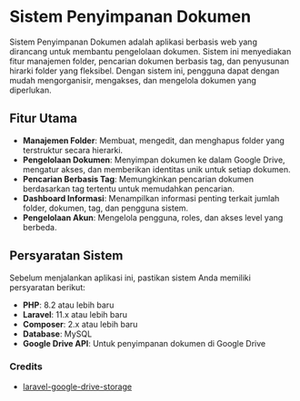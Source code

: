 # **Sistem Penyimpanan Dokumen**

Sistem Penyimpanan Dokumen adalah aplikasi berbasis web yang dirancang untuk membantu pengelolaan dokumen. Sistem ini menyediakan fitur manajemen folder, pencarian dokumen berbasis tag, dan penyusunan hirarki folder yang fleksibel. Dengan sistem ini, pengguna dapat dengan mudah mengorganisir, mengakses, dan mengelola dokumen yang diperlukan.

## **Fitur Utama**
- **Manajemen Folder**: Membuat, mengedit, dan menghapus folder yang terstruktur secara hierarki.
- **Pengelolaan Dokumen**: Menyimpan dokumen ke dalam Google Drive, mengatur akses, dan memberikan identitas unik untuk setiap dokumen.
- **Pencarian Berbasis Tag**: Memungkinkan pencarian dokumen berdasarkan tag tertentu untuk memudahkan pencarian.
- **Dashboard Informasi**: Menampilkan informasi penting terkait jumlah folder, dokumen, tag, dan pengguna sistem.
- **Pengelolaan Akun**: Mengelola pengguna, roles, dan akses level yang berbeda.

## **Persyaratan Sistem**
Sebelum menjalankan aplikasi ini, pastikan sistem Anda memiliki persyaratan berikut:
- **PHP**: 8.2 atau lebih baru
- **Laravel**: 11.x atau lebih baru
- **Composer**: 2.x atau lebih baru
- **Database**: MySQL
- **Google Drive API**: Untuk penyimpanan dokumen di Google Drive

### **Credits**
- [laravel-google-drive-storage](https://github.com/yaza-putu/laravel-google-drive-storage)

